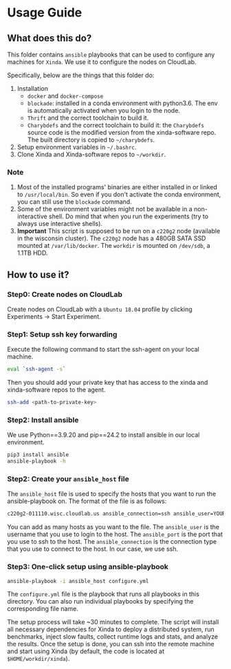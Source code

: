 # Usage Guide

## What does this do?

This folder contains `ansible` playbooks that can be used to configure any machines for `Xinda`. We use it to configure the nodes on CloudLab.

Specifically, below are the things that this folder do:

1. Installation
    - `docker` and `docker-compose`
    - `blockade`: installed in a conda environment with python3.6. The env is automatically activated when you login to the node.
    - `Thrift` and the correct toolchain to build it.
    - `Charybdefs` and the correct toolchain to build it: the `Charybdefs` source code is the modified version from the xinda-software repo. The built directory is copied to `~/charybdefs`.
2. Setup environment variables in `~/.bashrc`.
3. Clone Xinda and Xinda-software repos to `~/workdir`.

### Note

1. Most of the installed programs' binaries are either installed in or linked to `/usr/local/bin`. So even if you don't activate the conda environment, you can still use the `blockade` command.
2. Some of the environment variables might not be available in a non-interactive shell. Do mind that when you run the experiments (try to always use interactive shells).
3. **Important** This script is supposed to be run on a `c220g2` node (available in the wisconsin cluster). The `c220g2` node has a 480GB SATA SSD mounted at `/var/lib/docker`. The `workdir` is mounted on `/dev/sdb`, a 1.1TB HDD.

## How to use it?

### Step0: Create nodes on CloudLab

Create nodes on CloudLab with a `Ubuntu 18.04` profile by clicking Experiments -> Start Experiment.

### Step1: Setup ssh key forwarding

Execute the following command to start the ssh-agent on your local machine.

```bash
eval `ssh-agent -s`
```

Then you should add your private key that has access to the xinda and xinda-software repos to the agent.

```bash
ssh-add <path-to-private-key>
```

### Step2: Install ansible

We use Python==3.9.20 and pip==24.2 to install ansible in our local environment.

```bash
pip3 install ansible
ansible-playbook -h
```

### Step2: Create your `ansible_host` file

The `ansible_host` file is used to specify the hosts that you want to run the ansible-playbook on. The format of the file is as follows:

```bash
c220g2-011110.wisc.cloudlab.us ansible_connection=ssh ansible_user=YOUR_USERNAME ansible_port=22
```

You can add as many hosts as you want to the file. The `ansible_user` is the username that you use to login to the host. The `ansible_port` is the port that you use to ssh to the host. The `ansible_connection` is the connection type that you use to connect to the host. In our case, we use ssh.

### Step3: One-click setup using ansible-playbook

```bash
ansible-playbook -i ansible_host configure.yml
```

The `configure.yml` file is the playbook that runs all playbooks in this directory. You can also run individual playbooks by specifying the corresponding file name.

The setup process will take ~30 minutes to complete. The script will install all necessary dependencies for Xinda to deploy a distributed system, run benchmarks, inject slow faults, collect runtime logs and stats, and analyze the results. Once the setup is done, you can ssh into the remote machine and start using Xinda (by default, the code is located at `$HOME/workdir/xinda`).
